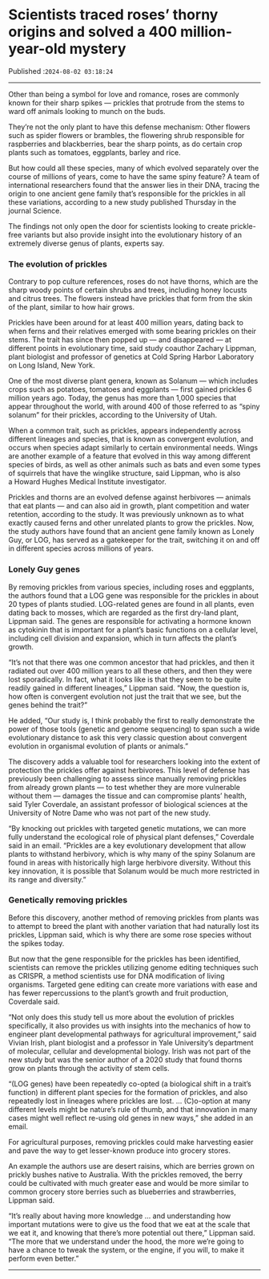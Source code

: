 # Scientists traced roses’ thorny origins and solved a 400 million-year-old mystery

Published :`2024-08-02 03:18:24`

---

Other than being a symbol for love and romance, roses are commonly known for their sharp spikes — prickles that protrude from the stems to ward off animals looking to munch on the buds.

They’re not the only plant to have this defense mechanism: Other flowers such as spider flowers or brambles, the flowering shrub responsible for raspberries and blackberries, bear the sharp points, as do certain crop plants such as tomatoes, eggplants, barley and rice.

But how could all these species, many of which evolved separately over the course of millions of years, come to have the same spiny feature? A team of international researchers found that the answer lies in their DNA, tracing the origin to one ancient gene family that’s responsible for the prickles in all these variations, according to a new study published Thursday in the journal Science.

The findings not only open the door for scientists looking to create prickle-free variants but also provide insight into the evolutionary history of an extremely diverse genus of plants, experts say.

### The evolution of prickles

Contrary to pop culture references, roses do not have thorns, which are the sharp woody points of certain shrubs and trees, including honey locusts and citrus trees. The flowers instead have prickles that form from the skin of the plant, similar to how hair grows.

Prickles have been around for at least 400 million years, dating back to when ferns and their relatives emerged with some bearing prickles on their stems. The trait has since then popped up — and disappeared — at different points in evolutionary time, said study coauthor Zachary Lippman, plant biologist and professor of genetics at Cold Spring Harbor Laboratory on Long Island, New York.

One of the most diverse plant genera, known as Solanum — which includes crops such as potatoes, tomatoes and eggplants — first gained prickles 6 million years ago. Today, the genus has more than 1,000 species that appear throughout the world, with around 400 of those referred to as “spiny solanum” for their prickles, according to the University of Utah.

When a common trait, such as prickles, appears independently across different lineages and species, that is known as convergent evolution, and occurs when species adapt similarly to certain environmental needs. Wings are another example of a feature that evolved in this way among different species of birds, as well as other animals such as bats and even some types of squirrels that have the winglike structure, said Lippman, who is also a Howard Hughes Medical Institute investigator.

Prickles and thorns are an evolved defense against herbivores — animals that eat plants — and can also aid in growth, plant competition and water retention, according to the study. It was previously unknown as to what exactly caused ferns and other unrelated plants to grow the prickles. Now, the study authors have found that an ancient gene family known as Lonely Guy, or LOG, has served as a gatekeeper for the trait, switching it on and off in different species across millions of years.

### Lonely Guy genes

By removing prickles from various species, including roses and eggplants, the authors found that a LOG gene was responsible for the prickles in about 20 types of plants studied. LOG-related genes are found in all plants, even dating back to mosses, which are regarded as the first dry-land plant, Lippman said. The genes are responsible for activating a hormone known as cytokinin that is important for a plant’s basic functions on a cellular level, including cell division and expansion, which in turn affects the plant’s growth.

“It’s not that there was one common ancestor that had prickles, and then it radiated out over 400 million years to all these others, and then they were lost sporadically. In fact, what it looks like is that they seem to be quite readily gained in different lineages,” Lippman said. “Now, the question is, how often is convergent evolution not just the trait that we see, but the genes behind the trait?”

He added, “Our study is, I think probably the first to really demonstrate the power of those tools (genetic and genome sequencing) to span such a wide evolutionary distance to ask this very classic question about convergent evolution in organismal evolution of plants or animals.”

The discovery adds a valuable tool for researchers looking into the extent of protection the prickles offer against herbivores. This level of defense has previously been challenging to assess since manually removing prickles from already grown plants — to test whether they are more vulnerable without them — damages the tissue and can compromise plants’ health, said Tyler Coverdale, an assistant professor of biological sciences at the University of Notre Dame who was not part of the new study.

“By knocking out prickles with targeted genetic mutations, we can more fully understand the ecological role of physical plant defenses,” Coverdale said in an email. “Prickles are a key evolutionary development that allow plants to withstand herbivory, which is why many of the spiny Solanum are found in areas with historically high large herbivore diversity. Without this key innovation, it is possible that Solanum would be much more restricted in its range and diversity.”

### Genetically removing prickles

Before this discovery, another method of removing prickles from plants was to attempt to breed the plant with another variation that had naturally lost its prickles, Lippman said, which is why there are some rose species without the spikes today.

But now that the gene responsible for the prickles has been identified, scientists can remove the prickles utilizing genome editing techniques such as CRISPR, a method scientists use for DNA modification of living organisms. Targeted gene editing can create more variations with ease and has fewer repercussions to the plant’s growth and fruit production, Coverdale said.

“Not only does this study tell us more about the evolution of prickles specifically, it also provides us with insights into the mechanics of how to engineer plant developmental pathways for agricultural improvement,” said Vivian Irish, plant biologist and a professor in Yale University’s department of molecular, cellular and developmental biology. Irish was not part of the new study but was the senior author of a 2020 study that found thorns grow on plants through the activity of stem cells.

“(LOG genes) have been repeatedly co-opted (a biological shift in a trait’s function) in different plant species for the formation of prickles, and also repeatedly lost in lineages where prickles are lost. … (C)o-option at many different levels might be nature’s rule of thumb, and that innovation in many cases might well reflect re-using old genes in new ways,” she added in an email.

For agricultural purposes, removing prickles could make harvesting easier and pave the way to get lesser-known produce into grocery stores.

An example the authors use are desert raisins, which are berries grown on prickly bushes native to Australia. With the prickles removed, the berry could be cultivated with much greater ease and would be more similar to common grocery store berries such as blueberries and strawberries, Lippman said.

“It’s really about having more knowledge … and understanding how important mutations were to give us the food that we eat at the scale that we eat it, and knowing that there’s more potential out there,” Lippman said. “The more that we understand under the hood, the more we’re going to have a chance to tweak the system, or the engine, if you will, to make it perform even better.”

---


